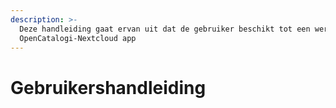 ```yaml
---
description: >-
  Deze handleiding gaat ervan uit dat de gebruiker beschikt tot een werkende
  OpenCatalogi-Nextcloud app
---
```


# Gebruikershandleiding

